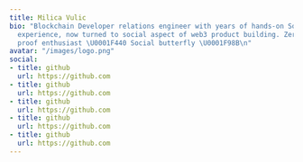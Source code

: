 ```yaml
---
title: Milica Vulic
bio: "Blockchain Developer relations engineer with years of hands-on Software Dev
  experience, now turned to social aspect of web3 product building. Zero-Knowledge
  proof enthusiast \U0001F440 Social butterfly \U0001F98B\n"
avatar: "/images/logo.png"
social:
- title: github
  url: https://github.com
- title: github
  url: https://github.com
- title: github
  url: https://github.com
- title: github
  url: https://github.com
- title: github
  url: https://github.com
---
```


